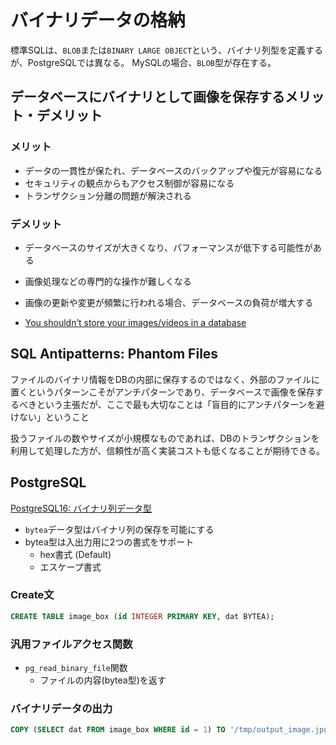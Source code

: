 # バイナリデータの格納

標準SQLは、`BLOB`または`BINARY LARGE OBJECT`という、バイナリ列型を定義するが、PostgreSQLでは異なる。
MySQLの場合、`BLOB`型が存在する。

## データベースにバイナリとして画像を保存するメリット・デメリット

### メリット

- データの一貫性が保たれ、データベースのバックアップや復元が容易になる
- セキュリティの観点からもアクセス制御が容易になる
- トランザクション分離の問題が解決される


### デメリット

- データベースのサイズが大きくなり、パフォーマンスが低下する可能性がある
- 画像処理などの専門的な操作が難しくなる
- 画像の更新や変更が頻繁に行われる場合、データベースの負荷が増大する

- [You shouldn’t store your images/videos in a database](https://medium.com/ensias-it/you-shouldnt-store-your-images-videos-in-a-database-6a78ffa277b2)

## SQL Antipatterns: Phantom Files

ファイルのバイナリ情報をDBの内部に保存するのではなく、外部のファイルに置くというパターンこそがアンチパターンであり、データベースで画像を保存するべきという主張だが、ここで最も大切なことは「盲目的にアンチパターンを避けない」ということ

扱うファイルの数やサイズが小規模なものであれば、DBのトランザクションを利用して処理した方が、信頼性が高く実装コストも低くなることが期待できる。

## PostgreSQL

[PostgreSQL16: バイナリ列データ型](https://www.postgresql.jp/document/16/html/datatype-binary.html)

- `bytea`データ型はバイナリ列の保存を可能にする
- bytea型は入出力用に2つの書式をサポート
  - hex書式 (Default)
  - エスケープ書式

### Create文

```sql
CREATE TABLE image_box (id INTEGER PRIMARY KEY, dat BYTEA);
```

### 汎用ファイルアクセス関数

- `pg_read_binary_file`関数
  - ファイルの内容(bytea型)を返す

### バイナリデータの出力

```sql
COPY (SELECT dat FROM image_box WHERE id = 1) TO '/tmp/output_image.jpg' WITH (FORMAT binary);
```
